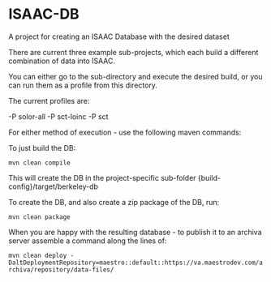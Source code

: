 ISAAC-DB
========

A project for creating an ISAAC Database with the desired dataset

There are current three example sub-projects, which each build a different combination of data into ISAAC.

You can either go to the sub-directory and execute the desired build, or you can run them as a profile from 
this directory.

The current profiles are:

-P solor-all
-P sct-loinc
-P sct

For either method of execution - use the following maven commands:

To just build the DB:

`mvn clean compile`

This will create the DB in the project-specific sub-folder {build-config}/target/berkeley-db

To create the DB, and also create a zip package of the DB, run:
	
`mvn clean package`

When you are happy with the resulting database - to publish it to an archiva server assemble a command along the lines of:

`mvn clean deploy -DaltDeploymentRepository=maestro::default::https://va.maestrodev.com/archiva/repository/data-files/`
